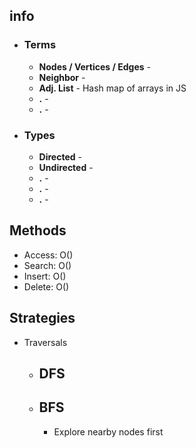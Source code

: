 ## info

- ### Terms
  - **Nodes / Vertices / Edges** -
  - **Neighbor** -
  - **Adj. List** - Hash map of arrays in JS
  - **.** -
  - **.** -
- ### Types
  - **Directed** -
  - **Undirected** -
  - **.** -
  - **.** -
  - **.** -

## Methods

- Access: O()
- Search: O()
- Insert: O()
- Delete: O()

## Strategies

- Traversals
  - ## DFS
  - ## BFS
    - Explore nearby nodes first
